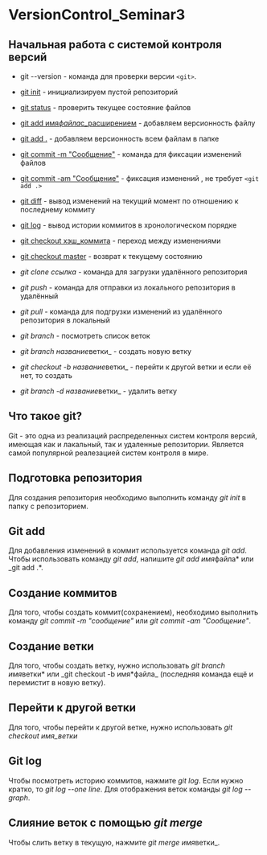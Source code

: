 # VersionControl_Seminar3

## Начальная работа с системой контроля версий

- git --version - команда для проверки версии `<git>`.

- [git init](https://www.atlassian.com/ru/git/tutorials/setting-up-a-repository/git-init) - инициализируем пустой репозиторий

- [git status](https://www.atlassian.com/git/tutorials/inspecting-a-repository#:~:text=The%20git%20status%20command%20displays,regarding%20the%20committed%20project%20history.) - проверить текущее состояние файлов

- [git add имя*файла*с_расширением](https://www.atlassian.com/git/tutorials/saving-changes) - добавляем версионность файлу

- [git add .](https://www.atlassian.com/git/tutorials/saving-changes) - добавляем версионность всем файлам в папке

- [git commit -m "Сообщение"](https://www.atlassian.com/git/tutorials/saving-changes/git-commit) - команда для фиксации изменений файлов

- [git commit -am "Сообщение"](https://www.atlassian.com/git/tutorials/saving-changes/git-commit) - фиксация изменений , не требует `<git add .>`

- [git diff](https://www.atlassian.com/git/tutorials/saving-changes/git-diff) - вывод изменений на текущий момент по отношению к последнему коммиту

- [git log](https://www.atlassian.com/git/tutorials/git-log) - вывод истории коммитов в хронологическом порядке

- [git checkout хэш_коммита](https://www.atlassian.com/git/tutorials/using-branches/git-checkout) - переход между изменениями

- [git checkout master](https://www.atlassian.com/git/tutorials/using-branches/git-checkout) - возврат к текущему состоянию

- _git clone ссылка_ - команда для загрузки удалённого репозитория

- _git push_ - команда для отправки из локального репозитория в удалённый

- _git pull_ - команда для подгрузки изменений из удалённого репозитория в локальный

- _git branch_ - посмотреть список веток

- *git branch название*ветки\_ - создать новую ветку

- *git checkout -b название*ветки\_ - перейти к другой ветки и если её нет, то создать

- *git branch -d название*ветки\_ - удалить ветку

## Что такое git?

Git - это одна из реализаций распределенных систем контроля версий, имеющая как и лакальный, так и удаленные репозитории. Является самой популярной реалезацией систем контроля в мире.

## Подготовка репозитория

Для создания репозитория необходимо выполнить команду _git init_ в папку с репозиторием.

## Git add

Для добавления изменений в коммит используется команда _git add_. Чтобы использовать команду _git add_, напишите *git add имя*файла* или \_git add .*.

## Создание коммитов

Для того, чтобы создать коммит(сохранением), необходимо выполнить команду _git commit -m "сообщение"_ или _git commit -am "Сообщение"_.

## Создание ветки

Для того, чтобы создать ветку, нужно использовать *git branch имя*ветки* или \_git checkout -b имя*файла\_ (последняя команда ещё и перемистит в новую ветку).

## Перейти к другой ветки

Для того, чтобы перейти к другой ветке, нужно использовать _git checkout имя_ветки_

## Git log

Чтобы посмотреть историю коммитов, нажмите _git log_. Если нужно кратко, то _git log --one line_. Для отображения веток команды _git log -- graph_.

## Слияние веток с помощью _git merge_

Чтобы слить ветку в текущую, нажмите *git merge имя*ветки\_.
